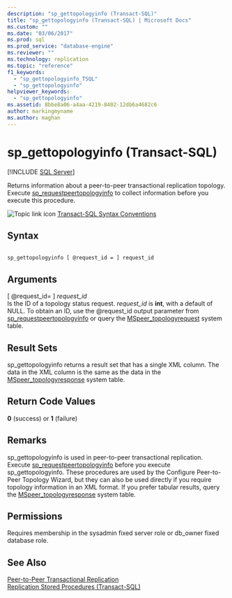 ```yaml
---
description: "sp_gettopologyinfo (Transact-SQL)"
title: "sp_gettopologyinfo (Transact-SQL) | Microsoft Docs"
ms.custom: ""
ms.date: "03/06/2017"
ms.prod: sql
ms.prod_service: "database-engine"
ms.reviewer: ""
ms.technology: replication
ms.topic: "reference"
f1_keywords: 
  - "sp_gettopologyinfo_TSQL"
  - "sp_gettopologyinfo"
helpviewer_keywords: 
  - "sp_gettopologyinfo"
ms.assetid: 8bbe8a06-a4aa-4219-8402-12db6a4682c6
author: markingmyname
ms.author: maghan
---
```

# sp_gettopologyinfo (Transact-SQL)
[!INCLUDE [SQL Server](../../includes/applies-to-version/sqlserver.md)]

  Returns information about a peer-to-peer transactional replication topology. Execute [sp_requestpeertopologyinfo](../../relational-databases/system-stored-procedures/sp-requestpeertopologyinfo-transact-sql.md) to collect information before you execute this procedure.  
  
 ![Topic link icon](../../database-engine/configure-windows/media/topic-link.gif "Topic link icon") [Transact-SQL Syntax Conventions](../../t-sql/language-elements/transact-sql-syntax-conventions-transact-sql.md)  
  
## Syntax  
  
```  
  
sp_gettopologyinfo [ @request_id = ] request_id  
```  
  
## Arguments  
 [ @request_id= ] *request_id*  
 Is the ID of a topology status request. *request_id* is **int**, with a default of NULL. To obtain an ID, use the @request_id output parameter from [sp_requestpeertopologyinfo](../../relational-databases/system-stored-procedures/sp-requestpeertopologyinfo-transact-sql.md) or query the [MSpeer_topologyrequest](../../relational-databases/system-tables/mspeer-topologyrequest-transact-sql.md) system table.  
  
## Result Sets  
 sp_gettopologyinfo returns a result set that has a single XML column. The data in the XML column is the same as the data in the [MSpeer_topologyresponse](../../relational-databases/system-tables/mspeer-topologyresponse-transact-sql.md) system table.  
  
## Return Code Values  
 **0** (success) or **1** (failure)  
  
## Remarks  
 sp_gettopologyinfo is used in peer-to-peer transactional replication. Execute [sp_requestpeertopologyinfo](../../relational-databases/system-stored-procedures/sp-requestpeertopologyinfo-transact-sql.md) before you execute sp_gettopologyinfo. These procedures are used by the Configure Peer-to-Peer Topology Wizard, but they can also be used directly if you require topology information in an XML format. If you prefer tabular results, query the [MSpeer_topologyresponse](../../relational-databases/system-tables/mspeer-topologyresponse-transact-sql.md) system table.  
  
## Permissions  
 Requires membership in the sysadmin fixed server role or db_owner fixed database role.  
  
## See Also  
 [Peer-to-Peer Transactional Replication](../../relational-databases/replication/transactional/peer-to-peer-transactional-replication.md)   
 [Replication Stored Procedures &#40;Transact-SQL&#41;](../../relational-databases/system-stored-procedures/replication-stored-procedures-transact-sql.md)  
  
  

